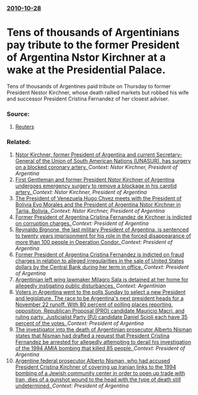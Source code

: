 ### [2010-10-28](/news/2010/10/28/index.md)

# Tens of thousands of Argentinians pay tribute to the former President of Argentina Nstor Kirchner at a wake at the Presidential Palace. 

Tens of thousands of Argentines paid tribute on Thursday to former President Nestor Kirchner, whose death rallied markets but robbed his wife and successor President Cristina Fernandez of her closest adviser.


### Source:

1. [Reuters](http://www.reuters.com/article/idUSTRE69Q2TV20101028?utm_source=feedburner&utm_medium=feed&utm_campaign=Feed:+reuters/topNews+(News+/+US+/+Top+News))

### Related:

1. [Nstor Kirchner, former President of Argentina and current Secretary-General of the Union of South American Nations (UNASUR), has surgery on a blocked coronary artery. ](/news/2010/09/12/nestor-kirchner-former-president-of-argentina-and-current-secretary-general-of-the-union-of-south-american-nations-unasur-has-surgery-on.md) _Context: Nstor Kirchner, President of Argentina_
2. [First Gentleman and former President Nstor Kirchner of Argentina undergoes emergency surgery to remove a blockage in his carotid artery. ](/news/2010/02/7/first-gentleman-and-former-president-nestor-kirchner-of-argentina-undergoes-emergency-surgery-to-remove-a-blockage-in-his-carotid-artery.md) _Context: Nstor Kirchner, President of Argentina_
3. [ The President of Venezuela Hugo Chvez meets with the President of Bolivia Evo Morales and the President of Argentina Nstor Kirchner in Tarija, Bolivia. ](/news/2007/08/10/the-president-of-venezuela-hugo-chavez-meets-with-the-president-of-bolivia-evo-morales-and-the-president-of-argentina-nestor-kirchner-in-ta.md) _Context: Nstor Kirchner, President of Argentina_
4. [Former President of Argentina Cristina Fernandez de Kirchner is indicted on corruption charges. ](/news/2016/12/27/former-president-of-argentina-cristina-ferna-ndez-de-kirchner-is-indicted-on-corruption-charges.md) _Context: President of Argentina_
5. [Reynaldo Bignone, the last military President of Argentina, is sentenced to twenty years imprisonment for his role in the forced disappearance of more than 100 people in Operation Condor. ](/news/2016/05/27/reynaldo-bignone-the-last-military-president-of-argentina-is-sentenced-to-twenty-years-imprisonment-for-his-role-in-the-forced-disappearan.md) _Context: President of Argentina_
6. [Former President of Argentina Cristina Fernandez is indicted on fraud charges in relation to alleged irregularities in the sale of United States dollars by the Central Bank during her term in office. ](/news/2016/05/13/former-president-of-argentina-cristina-ferna-ndez-is-indicted-on-fraud-charges-in-relation-to-alleged-irregularities-in-the-sale-of-united-s.md) _Context: President of Argentina_
7. [Argentinian left wing lawmaker Milagro Sala is detained at her home for allegedly instigating public disturbances. ](/news/2016/01/16/argentinian-left-wing-lawmaker-milagro-sala-is-detained-at-her-home-for-allegedly-instigating-public-disturbances.md) _Context: Argentinian_
8. [Voters in Argentina went  to the polls Sunday to select a new President and legislature. The race to be Argentina's next president heads for a November 22 runoff.  With 80 percent of polling places reporting, opposition, Republican Proposal (PRO) candidate Mauricio Macri, and ruling party, Justicialist Party (PJ) candidate Daniel Scioli each have 35 percent of the votes. ](/news/2015/10/25/voters-in-argentina-went-to-the-polls-sunday-to-select-a-new-president-and-legislature-the-race-to-be-argentina-s-next-president-heads-for.md) _Context: President of Argentina_
9. [The investigator into the death of Argentinian prosecutor Alberto Nisman states that Nisman had drafted a request that President Cristina Fernandez be arrested for allegedly attempting to derail his investigation of the 1994 AMIA bombing that killed 85 people. ](/news/2015/02/3/the-investigator-into-the-death-of-argentinian-prosecutor-alberto-nisman-states-that-nisman-had-drafted-a-request-that-president-cristina-fe.md) _Context: President of Argentina_
10. [Argentine federal prosecutor Alberto Nisman, who had accused President Cristina Kirchner of covering up Iranian links to the 1994 bombing of a Jewish community center in order to open up trade with Iran, dies of a gunshot wound to the head with the type of death still undetermined. ](/news/2015/01/19/argentine-federal-prosecutor-alberto-nisman-who-had-accused-president-cristina-kirchner-of-covering-up-iranian-links-to-the-1994-bombing-of.md) _Context: President of Argentina_
